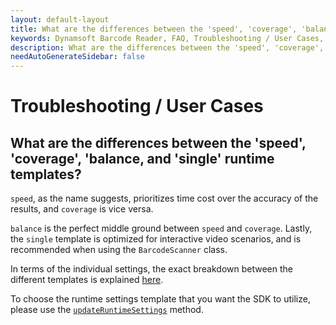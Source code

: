 ```yaml
---
layout: default-layout
title: What are the differences between the 'speed', 'coverage', 'balance, and 'single' runtime templates?
keywords: Dynamsoft Barcode Reader, FAQ, Troubleshooting / User Cases, speed, coverage
description: What are the differences between the 'speed', 'coverage', 'balance, and 'single' runtime templates?
needAutoGenerateSidebar: false
---
```


# Troubleshooting / User Cases

## What are the differences between the 'speed', 'coverage', 'balance, and 'single' runtime templates?

`speed`, as the name suggests, prioritizes time cost over the accuracy of the results, and `coverage` is vice versa. 

`balance` is the perfect middle ground between `speed` and `coverage`. Lastly, the `single` template is optimized for interactive video scenarios, and is recommended when using the `BarcodeScanner` class.

In terms of the individual settings, the exact breakdown between the different templates is explained [here](https://www.dynamsoft.com/barcode-reader/parameters/structure-and-interfaces-of-parameters.html?ver=latest#using-runtime-settings-templates).

To choose the runtime settings template that you want the SDK to utilize, please use the [`updateRuntimeSettings`](https://www.dynamsoft.com/barcode-reader/programming/javascript/api-reference/BarcodeReader.html#updateruntimesettings) method.